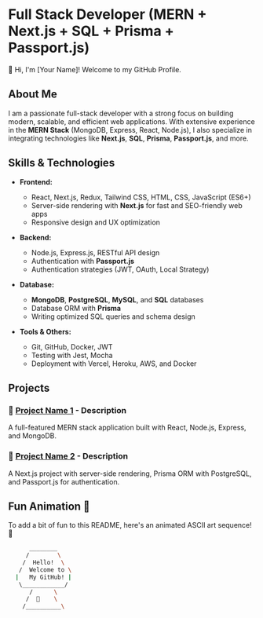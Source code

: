# Full Stack Developer (MERN + Next.js + SQL + Prisma + Passport.js)

👋 Hi, I'm [Your Name]! Welcome to my GitHub Profile.

## About Me

I am a passionate full-stack developer with a strong focus on building modern, scalable, and efficient web applications. With extensive experience in the **MERN Stack** (MongoDB, Express, React, Node.js), I also specialize in integrating technologies like **Next.js**, **SQL**, **Prisma**, **Passport.js**, and more.

## Skills & Technologies

- **Frontend:** 
  - React, Next.js, Redux, Tailwind CSS, HTML, CSS, JavaScript (ES6+)
  - Server-side rendering with **Next.js** for fast and SEO-friendly web apps
  - Responsive design and UX optimization

- **Backend:** 
  - Node.js, Express.js, RESTful API design
  - Authentication with **Passport.js**
  - Authentication strategies (JWT, OAuth, Local Strategy)
  
- **Database:**
  - **MongoDB**, **PostgreSQL**, **MySQL**, and **SQL** databases
  - Database ORM with **Prisma**
  - Writing optimized SQL queries and schema design

- **Tools & Others:**
  - Git, GitHub, Docker, JWT
  - Testing with Jest, Mocha
  - Deployment with Vercel, Heroku, AWS, and Docker

## Projects

### 🚀 [Project Name 1](#) - Description
A full-featured MERN stack application built with React, Node.js, Express, and MongoDB.

### 🚀 [Project Name 2](#) - Description
A Next.js project with server-side rendering, Prisma ORM with PostgreSQL, and Passport.js for authentication.

## Fun Animation 🎉

To add a bit of fun to this README, here's an animated ASCII art sequence! 🚀

```bash
      ________
     /        \
    /  Hello!  \
   /  Welcome to \
  |   My GitHub! |
   \____________/
      /      \
     /  🚀    \
    /__________\
